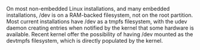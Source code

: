 On most non-embedded Linux installations, and many embedded installations, /dev is on a RAM-backed filesystem, not on the root partition. Most current installations have /dev as a tmpfs filesystem, with the udev daemon creating entries when notified by the kernel that some hardware is available. Recent kernel offer the possibility of having /dev mounted as the devtmpfs filesystem, which is directly populated by the kernel.
